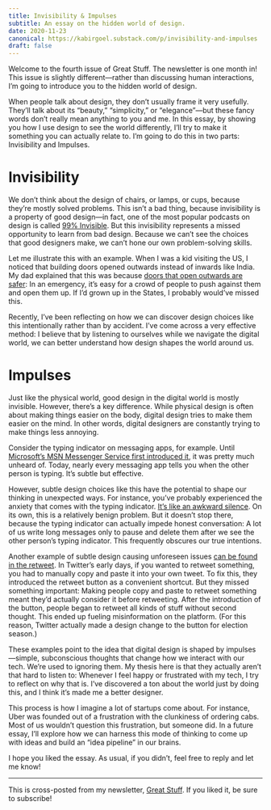 ```yaml
---
title: Invisibility & Impulses
subtitle: An essay on the hidden world of design.
date: 2020-11-23
canonical: https://kabirgoel.substack.com/p/invisibility-and-impulses
draft: false
---
```


Welcome to the fourth issue of Great Stuff. The newsletter is one month in! This issue is slightly different—rather than discussing human interactions, I’m going to introduce you to the hidden world of design.

When people talk about design, they don’t usually frame it very usefully. They’ll talk about its “beauty,” “simplicity,” or “elegance”—but these fancy words don’t really mean anything to you and me. In this essay, by showing you how I use design to see the world differently, I’ll try to make it something you can actually relate to. I’m going to do this in two parts: Invisibility and Impulses.

# Invisibility

We don’t think about the design of chairs, or lamps, or cups, because they’re mostly solved problems. This isn’t a bad thing, because invisibility is a property of good design—in fact, one of the most popular podcasts on design is called [99% Invisible](https://99percentinvisible.org/). But this invisibility represents a missed opportunity to learn from bad design. Because we can’t see the choices that good designers make, we can’t hone our own problem-solving skills.

Let me illustrate this with an example. When I was a kid visiting the US, I noticed that building doors opened outwards instead of inwards like India. My dad explained that this was because [doors that open outwards are safer](https://home.howstuffworks.com/home-improvement/remodeling/question584.htm): In an emergency, it’s easy for a crowd of people to push against them and open them up. If I’d grown up in the States, I probably would’ve missed this.

Recently, I’ve been reflecting on how we can discover design choices like this intentionally rather than by accident. I’ve come across a very effective method: I believe that by listening to ourselves while we navigate the digital world, we can better understand how design shapes the world around us.

# Impulses

Just like the physical world, good design in the digital world is mostly invisible. However, there’s a key difference. While physical design is often about making things easier on the body, digital design tries to make them easier on the mind. In other words, digital designers are constantly trying to make things less annoying.

Consider the typing indicator on messaging apps, for example. Until [Microsoft’s MSN Messenger Service first introduced it](https://slate.com/technology/2014/02/typing-indicator-in-chat-i-built-it-and-im-not-sorry.html), it was pretty much unheard of. Today, nearly every messaging app tells you when the other person is typing. It’s subtle but effective.

However, subtle design choices like this have the potential to shape our thinking in unexpected ways. For instance, you’ve probably experienced the anxiety that comes with the typing indicator. [It’s like an awkward silence](https://newrepublic.com/article/116268/gchat-typing-indicator-most-awkward-feature-online-chat). On its own, this is a relatively benign problem. But it doesn’t stop there, because the typing indicator can actually impede honest conversation: A lot of us write long messages only to pause and delete them after we see the other person’s typing indicator. This frequently obscures our true intentions.

Another example of subtle design causing unforeseen issues [can be found in the retweet](https://www.buzzfeednews.com/article/alexkantrowitz/how-the-retweet-ruined-the-internet). In Twitter’s early days, if you wanted to retweet something, you had to manually copy and paste it into your own tweet. To fix this, they introduced the retweet button as a convenient shortcut. But they missed something important: Making people copy and paste to retweet something meant they’d actually consider it before retweeting. After the introduction of the button, people began to retweet all kinds of stuff without second thought. This ended up fueling misinformation on the platform. (For this reason, Twitter actually made a design change to the button for election season.)

These examples point to the idea that digital design is shaped by impulses—simple, subconscious thoughts that change how we interact with our tech. We’re used to ignoring them. My thesis here is that they actually aren’t that hard to listen to: Whenever I feel happy or frustrated with my tech, I try to reflect on why that is. I’ve discovered a ton about the world just by doing this, and I think it’s made me a better designer.

This process is how I imagine a lot of startups come about. For instance, Uber was founded out of a frustration with the clunkiness of ordering cabs. Most of us wouldn’t question this frustration, but someone did. In a future essay, I’ll explore how we can harness this mode of thinking to come up with ideas and build an “idea pipeline” in our brains.

I hope you liked the essay. As usual, if you didn’t, feel free to reply and let me know!

---

This is cross-posted from my newsletter, [Great Stuff](https://kabirgoel.substack.com). If you liked it, be sure to subscribe!
